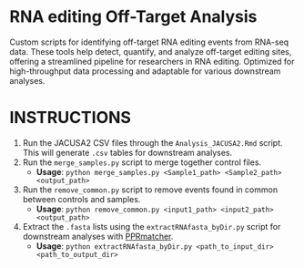 # RNA editing Off-Target Analysis
Custom scripts for identifying off-target RNA editing events from RNA-seq data. These tools help detect, quantify, and analyze off-target editing sites, offering a streamlined pipeline for researchers in RNA editing. Optimized for high-throughput data processing and adaptable for various downstream analyses.

# INSTRUCTIONS
1) Run the JACUSA2 CSV files through the `Analysis_JACUSA2.Rmd` script. This will generate `.csv` tables for downstream analyses.
2) Run the `merge_samples.py` script to merge together control files.
   - **Usage**: `python merge_samples.py <Sample1_path> <Sample2_path> <output_path>`
3) Run the `remove_common.py` script to remove events found in common between controls and samples.
   - **Usage**: `python remove_common.py <input1_path> <input2_path> <output_path>`
4) Extract the `.fasta` lists using the `extractRNAfasta_byDir.py` script for downstream analyses with [PPRmatcher](https://github.com/ian-small/PPRmatcher).
   - **Usage**: `python extractRNAfasta_byDir.py <path_to_input_dir> <path_to_output_dir>`
